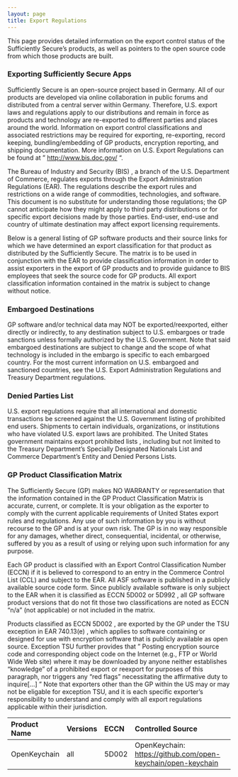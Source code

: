 ```yaml
---
layout: page
title: Export Regulations
---
```


This page provides detailed information on the export control status of the Sufficiently Secure’s products, as well as pointers to the open source code from which those products are built.

### Exporting Sufficiently Secure Apps

Sufficiently Secure is an open-source project based in Germany. All of our products are developed via online collaboration in public forums and distributed from a central server within Germany. Therefore, U.S. export laws and regulations apply to our distributions and remain in force as products and technology are re-exported to different parties and places around the world. Information on export control classifications and associated restrictions may be required for exporting, re-exporting, record keeping, bundling/embedding of GP products, encryption reporting, and shipping documentation. More information on U.S. Export Regulations can be found at ” http://www.bis.doc.gov/ “.

The Bureau of Industry and Security (BIS) , a branch of the U.S. Department of Commerce, regulates exports through the Export Administration Regulations (EAR). The regulations describe the export rules and restrictions on a wide range of commodities, technologies, and software. This document is no substitute for understanding those regulations; the GP cannot anticipate how they might apply to third party distributions or for specific export decisions made by those parties. End-user, end-use and country of ultimate destination may affect export licensing requirements.

Below is a general listing of GP software products and their source links for which we have determined an export classification for that product as distributed by the Sufficiently Secure. The matrix is to be used in conjunction with the EAR to provide classification information in order to assist exporters in the export of GP products and to provide guidance to BIS employees that seek the source code for GP products. All export classification information contained in the matrix is subject to change without notice.

### Embargoed Destinations

GP software and/or technical data may NOT be exported/reexported, either directly or indirectly, to any destination subject to U.S. embargoes or trade sanctions unless formally authorized by the U.S. Government. Note that said embargoed destinations are subject to change and the scope of what technology is included in the embargo is specific to each embargoed country. For the most current information on U.S. embargoed and sanctioned countries, see the U.S. Export Administration Regulations and Treasury Department regulations.

### Denied Parties List

U.S. export regulations require that all international and domestic transactions be screened against the U.S. Government listing of prohibited end users. Shipments to certain individuals, organizations, or institutions who have violated U.S. export laws are prohibited. The United States government maintains export prohibited lists , including but not limited to the Treasury Department’s Specially Designated Nationals List and Commerce Department’s Entity and Denied Persons Lists.

### GP Product Classification Matrix

The Sufficiently Secure (GP) makes NO WARRANTY or representation that the information contained in the GP Product Classification Matrix is accurate, current, or complete. It is your obligation as the exporter to comply with the current applicable requirements of United States export rules and regulations. Any use of such information by you is without recourse to the GP and is at your own risk. The GP is in no way responsible for any damages, whether direct, consequential, incidental, or otherwise, suffered by you as a result of using or relying upon such information for any purpose.

Each GP product is classified with an Export Control Classification Number (ECCN) if it is believed to correspond to an entry in the Commerce Control List (CCL) and subject to the EAR. All ASF software is published in a publicly available source code form. Since publicly available software is only subject to the EAR when it is classified as ECCN 5D002 or 5D992 , all GP software product versions that do not fit those two classifications are noted as ECCN “n/a” (not applicable) or not included in the matrix.

Products classified as ECCN 5D002 , are exported by the GP under the TSU exception in EAR 740.13(e) , which applies to software containing or designed for use with encryption software that is publicly available as open source. Exception TSU further provides that ” Posting encryption source code and corresponding object code on the Internet (e.g., FTP or World Wide Web site) where it may be downloaded by anyone neither establishes “knowledge” of a prohibited export or reexport for purposes of this paragraph, nor triggers any “red flags” necessitating the affirmative duty to inquire[...] ” Note that exporters other than the GP within the US may or may not be eligable for exception TSU, and it is each specific exporter’s responsibility to understand and comply with all export regulations applicable within their jurisdiction.


  	 	

| Product Name            | Versions   | ECCN | Controlled Source |
|:-------------- |:------------- |:------- |:------------- |
| OpenKeychain | all | 5D002 | OpenKeychain: https://github.com/open-keychain/open-keychain |